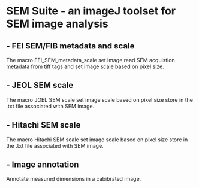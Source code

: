 # SEM Suite - an imageJ toolset for SEM image analysis

## - FEI SEM/FIB metadata and scale
  The macro FEI_SEM_metadata_scale set image read SEM acquistion metadata from tiff tags and set image scale based on pixel size.

## - JEOL SEM scale
  The macro JOEL SEM scale set image scale based on pixel size store in the .txt file associated with SEM image.

## - Hitachi SEM scale
  The macro Hitachi SEM scale set image scale based on pixel size store in the .txt file associated with SEM image.
  
## - Image annotation
  Annotate measured dimensions in a cabibrated image. 

